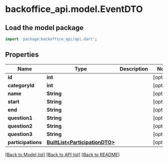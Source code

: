 # backoffice_api.model.EventDTO

## Load the model package
```dart
import 'package:backoffice_api/api.dart';
```

## Properties
Name | Type | Description | Notes
------------ | ------------- | ------------- | -------------
**id** | **int** |  | [optional] 
**categoryId** | **int** |  | [optional] 
**name** | **String** |  | [optional] 
**start** | **String** |  | [optional] 
**end** | **String** |  | [optional] 
**question1** | **String** |  | [optional] 
**question2** | **String** |  | [optional] 
**question3** | **String** |  | [optional] 
**participations** | [**BuiltList&lt;ParticipationDTO&gt;**](ParticipationDTO.md) |  | [optional] 

[[Back to Model list]](../README.md#documentation-for-models) [[Back to API list]](../README.md#documentation-for-api-endpoints) [[Back to README]](../README.md)


